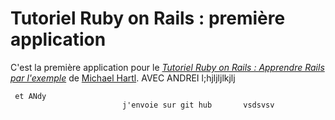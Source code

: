# Tutoriel Ruby on Rails : première application

C'est la première application pour le 
[*Tutoriel Ruby on Rails : Apprendre Rails par l'exemple*](http://railstutorial.org/) 
de [Michael Hartl](http://michaelhartl.com/).
AVEC ANDREI      l;hjljljlkjlj


     et ANdy
                             j'envoie sur git hub       vsdsvsv